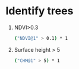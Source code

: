 # Identify trees

1. NDVI>0.3
    
    ```bash
    ("NDVI@1" > 0.1) * 1
    ```
    
2. Surface height > 5
    
    ```bash
    ("CHM@1" > 5) * 1
    ```
 
